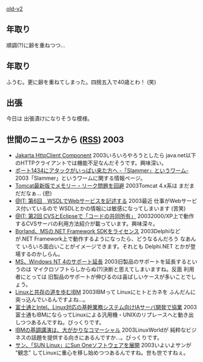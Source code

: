 [old-v2](ig030128-orig.html)

## 年取り

順調(?)に齢を重ねつつ…


## 年取り

ふうむ。更に齢を重ねてしまった。四捨五入で40歳とわ！ (笑)

## 出張

今日は 出張漬けになりそうな模様。

## 世間のニュースから ([RSS](ig030128-news.xml)) 2003


* [Jakarta HttpClient Component](http://jakarta.apache.org/commons/httpclient/)  2003いろいろやろうとしたら java.net以下のHTTPクライアントでは機能不足なんだそうです。興味深い。
* [ポート1434にアタックがいっぱい来た方へ -「Slammer」というワーム-](http://gigazine.net/News/html/lg/000854.htm)  2003「Slammer」というワームに関する情報ページ。
* [Tomcat最新版でメモリー・リーク問題を回避](http://itpro.nikkeibp.co.jp/free/NOS/NEWS/20030124/2/)  2003Tomcat 4.x系は まだまだだなぁ… (悲)
* [@IT: 第6回　WSDLでWebサービスを記述する](http://www.atmarkit.co.jp/fjava/rensai2/wbsrvic06/wbsrvic06_0.html)  2003最近 仕事がWebサービス付いているので WSDLとかの情報には敏感になってしまいます (苦笑)
* [@IT: 第2回 CVSとEclipseで「コードの共同所有」](http://www.atmarkit.co.jp/fjava/devs/xpd02/xpd02.html)  20032000/XP上で動作するCVSサーバの利用方法紹介が載っています。興味深々。
* [Borland、MSの.NET Framework SDKをライセンス](http://www.zdnet.co.jp/news/0301/28/nebt_01.html)  2003Delphiなどが.NET Framework上で動作するようになったら、どうなるんだろう なあんて いろいろ面白いことがイメージできます。それとも Delphi.NET とかが登場するのかしらん。
* [MS、Windows NT 4のサポート延長](http://www.zdnet.co.jp/news/0301/28/nebt_07.html)  2003旧製品のサポートを延長するというのは マイクロソフトらしからぬ(?)決断と思えてしまいますね。反面 利用者にとっては 旧製品のサポートが伸びるのは喜ばしいケースが多いことでしょう。
* [Linuxと共存の道を歩むIBM](http://www.zdnet.co.jp/enterprise/0301/24/epn17.html)  2003IBMって Linuxにヒトとカネを ふんだんに突っ込んでいるんですよね…。
* [富士通とIntel、Linux対応の基幹業務システム向けIAサーバ開発で協業](http://www.zdnet.co.jp/news/0301/24/njbt_01.html)  2003富士通もIBMにならってLinuxによる汎用機・UNIXのリプレースへと動き出しつつあるんですね。びっくりです。
* [IBMの基調講演は、大がかりなコマーシャル](http://www.zdnet.co.jp/enterprise/0301/24/epn11.html)  2003LinuxWorldが 純粋なビジネスの話題を提供する向きにあるんですか…。びっくりです。
* [サン、「SUN Linux」にSun Oneソフトウェアを展開](http://www.zdnet.co.jp/enterprise/0301/24/epn14.html)  2003いよいよサンが "観念" してLinuxに重心を移し始めつつあるんですね。世も世ですねぇ。